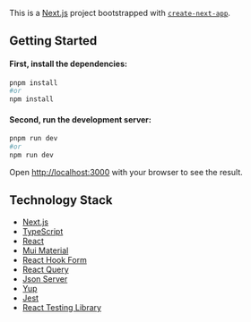 This is a [Next.js](https://nextjs.org) project bootstrapped with [`create-next-app`](https://nextjs.org/docs/app/api-reference/cli/create-next-app).

## Getting Started

#### First, install the dependencies:

```bash
pnpm install
#or
npm install

```


#### Second, run the development server:

```bash
pnpm run dev
#or
npm run dev

```

Open [http://localhost:3000](http://localhost:3000) with your browser to see the result.

## Technology Stack

- [Next.js](https://nextjs.org/)
- [TypeScript](https://www.typescriptlang.org/)
- [React](https://reactjs.org/)
- [Mui Material](https://mui.com/)
- [React Hook Form](https://react-hook-form.com/)
- [React Query](https://tanstack.com/query/v4/)
- [Json Server](https://github.com/typicode/json-server)
- [Yup](https://github.com/jquense/yup)
- [Jest](https://jestjs.io/)
- [React Testing Library](https://testing-library.com/)
